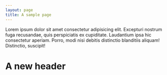 ```yaml
---
layout: page
title: A sample page
---
```


Lorem ipsum dolor sit amet consectetur adipisicing elit. Excepturi nostrum fuga recusandae, quis perspiciatis ex
cupiditate. Laudantium ipsa hic consectetur aperiam. Porro, modi nisi debitis distinctio blanditiis aliquam! Distinctio,
suscipit!


# A new header
